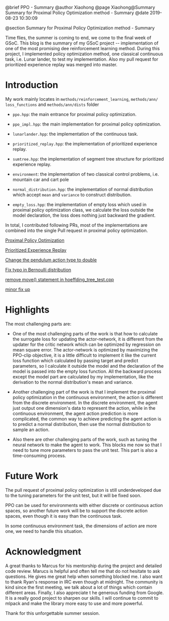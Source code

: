 @brief PPO - Summary
@author Xiaohong
@page Xiaohong@Summary Summary for Proximal Policy Optimization method - Summary
@date 2019-08-23 10:30:09

@section Summary for Proximal Policy Optimization method - Summary


Time flies, the summer is coming to end, we come to the final week of GSoC.
This blog is the summary of my GSoC project -- implementation of one of the 
most promising dee reinforcement learning method. During this project, I 
implemented policy optimization method, one classical continuous task, i.e.
Lunar lander, to test my implementation. Also my pull request for prioritized
experience replay was merged into master.


# Introduction

My work mainly locates in `methods/reinforcement_learning`, `methods/ann/
loss_functions` and `methods/ann/dists` folder

- `ppo.hpp`: the main entrance for proximal policy optimization.

- `ppo_impl.hpp`: the main implementation for proximal policy optimization.

- `lunarlander.hpp`: the implementation of the continuous task. 

- `prioritized_replay.hpp`: the implementation of prioritized experience replay.

- `sumtree.hpp`: the implementation of segment tree structure for prioritized experience replay. 

- `environment`: the implementation of two classical control problems, i.e. mountain car and cart pole

- `normal_distribution.hpp`: the implementation of normal distribution which accept `mean` and `variance`
                             to construct distribution.
                             
- `empty_loss.hpp`: the implementation of empty loss which used in proximal policy optimization class,
                    we calculate the loss outside the model declaration, the loss does nothing just 
                    backward the gradient.                       


In total, I contributed following PRs, most of the implementations are combined into the single Pull request in 
proximal policy optimization.

[Proximal Policy Optimization](https://github.com/mlpack/mlpack/pull/1912)

[Prioritized Experience Replay ](https://github.com/mlpack/mlpack/pull/1614)

[Change the pendulum action type to double](https://github.com/mlpack/mlpack/pull/1931)

[Fix typo in Bernoulli distribution](https://github.com/mlpack/mlpack/pull/1730)

[remove move() statement in hoeffding_tree_test.cpp](https://github.com/mlpack/mlpack/pull/1914)

[minor fix up](https://github.com/mlpack/mlpack/pull/1762)

# Highlights

The most challenging parts are:

- One of the most challenging parts of the work is that how to calculate the surrogate loss for updating 
the actor-network, it is different from the updater for the critic network which can be optimized by
regression on mean square error. The actor-network is optimized by maximizing the  PPO-clip objective,
it is a little difficult to implement it like the current loss function which calculated by passing
target and predict parameters, so I calculate it outside the model and the declaration of the model is 
passed into the empty loss function. All the backward process except the model part are calculated by
my implementation, like the derivation to the normal distribution's mean and variance.

- Another challenging part of the work is that I implement the proximal policy optimization in the continuous
environment, the action is different from the discrete environment. In the discrete environment, the
agent just output one dimension's data to represent the action, while in the continuous environment, the agent
action prediction is more complicated, the common way to achieve predicting the agent action is to predict
a normal distribution, then use the normal distribution to sample an action. 

- Also there are other challenging parts of the work, such as tuning the neural network to make the agent
to work. This blocks me now so that I need to tune more parameters to pass the unit test. This part is also 
a time-consuming process. 


# Future Work

The pull request of proximal policy optimization is still underdeveloped due to the tuning 
parameters for the unit test, but it will be fixed soon.

PPO can be used for environments with either discrete or continuous action spaces, so another future work 
will be to support the discrete action spaces, even though it is easy than the continuous task.

In some continuous environment task, the dimensions of action are more one, we need to handle this situation.

# Acknowledgment

A great thanks to Marcus for his mentorship during the project and detailed code review. Marucs is helpful and
often tell me that do not hesitate to ask questions. He gives me great help when something blocked
me. I also want to thank Ryan's response in IRC even though at midnight. The community is kind since
the first meeting, we talk about a lot of things which contain different areas. Finally, I also appreciate t
he generous funding from Google. It is a really good project to sharpen our skills. I will continue to commit 
to mlpack and make the library more easy to use and more powerful. 

Thank for this unforgettable summer session.